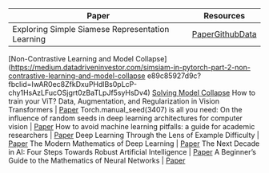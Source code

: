 Paper       | Resources
------------|-----------
Exploring Simple Siamese Representation Learning | [Paper](https://arxiv.org/abs/2011.10566)[Github](https://github.com/BobMcDear/PyTorch-SimSiam/?fbclid=IwAR1j_9_2CoWIJAuWEIsMBGXUar59UeB2sg9Wb404Lmgz5X5hyT94-RCX2mg)[Data](https://medium.datadriveninvestor.com/simsiam-in-pytorch-part-1-the-data-ecbe2234c1a?fbclid=IwAR3zPnebjvbqbvIeRb_qaoquiQOwwnWE1Ax_qgb3YN7cCg3ROmKq_TMYP7A&gi=8deaddfa16fb) 
[Non-Contrastive Learning and Model Collapse](https://medium.datadriveninvestor.com/simsiam-in-pytorch-part-2-non-contrastive-learning-and-model-collapse e89c85927d9c?fbclid=IwAR0ec8ZfkDxuPHdlBs0pLcP-chy1HsAzLFucOSjgrt0zBaTLpJf5syHsDv4) [Solving Model Collapse](https://medium.datadriveninvestor.com/simsiam-in-pytorch-part-3-solving-model-collapse-1828bfcd0bf4)
How to train your ViT? Data, Augmentation, and Regularization in Vision Transformers
| [Paper](https://arxiv.org/abs/2106.10270)
Torch.manual_seed(3407) is all you need: On the influence of random seeds in deep learning architectures for computer vision
 | [Paper](https://arxiv.org/abs/2109.08203)
How to avoid machine learning pitfalls: a guide for academic researchers
 | [Paper](https://arxiv.org/abs/2108.02497)
Deep Learning Through the Lens of Example Difficulty
 | [Paper](https://arxiv.org/abs/2106.09647?utm_source=feedburner&utm_medium=feed&utm_campaign=Feed%253A+arxiv%252FQSXk+%2528ExcitingAds%2521+cs+updates+on+arXiv.org%2529)
The Modern Mathematics of Deep Learning | [Paper](https://arxiv.org/abs/2105.04026)
The Next Decade in AI: Four Steps Towards Robust Artificial Intelligence | [Paper](https://arxiv.org/abs/2002.06177)
A Beginner’s Guide to the Mathematics of Neural Networks | [Paper](https://link.springer.com/chapter/10.1007/978-1-4471-3427-5_2)


